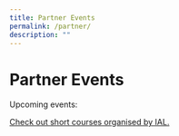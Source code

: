 ```yaml
---
title: Partner Events
permalink: /partner/
description: ""
---
```

# Partner Events

Upcoming events:

[Check out short courses organised by IAL.](https://www.ial.edu.sg/short-courses/)


